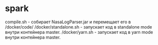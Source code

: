 # spark

compile.sh - собирает NasaLogParser.jar и перемещает его в /docker/code/
/docker/standalone.sh - запускает код в standalone mode внутри контейнера master.
/docker/yarn.sh - запускает код в yarn mode внутри контейнера master.
